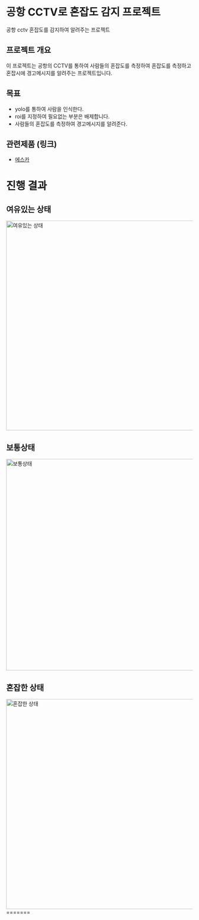 
공항 CCTV로 혼잡도 감지 프로젝트
=============
공항 cctv 혼잡도를 감지하여 알려주는 프로젝트

## 프로젝트 개요
이 프로젝트는 공항의 CCTV를 통하여 사람들의 혼잡도를 측정하여 혼잡도를 측정하고
혼잡시에 경고메시지를 알려주는 프로젝트입니다.

## 목표
- yolo를 통하여 사람을 인식한다.
- roi를 지정하여 필요없는 부분은 배제합니다.
- 사람들의 혼잡도를 측정하여 경고메시지를 알려준다.


## 관련제품 (링크)
- [에스카](http://www.escacctv.com/bbs/board.php?bo_table=Product_01&wr_id=27)


# 진행 결과

## 여유있는 상태
<img width="960" height="566" alt="여유있는 상태" src="https://github.com/user-attachments/assets/51ef14a2-b801-4c22-ab4d-f5bfc17ce481" />

## 보통상태
<img width="961" height="571" alt="보통상태" src="https://github.com/user-attachments/assets/4f5f5d17-10b6-4c6a-abc3-4f5967f2eb1e" />

## 혼잡한 상태
<img width="952" height="567" alt="혼잡한 상태" src="https://github.com/user-attachments/assets/8b52440a-91f5-46db-9c37-8aa32055351b" />
=======
